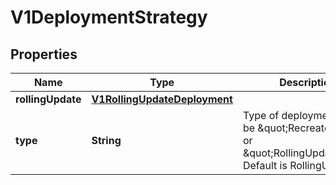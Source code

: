 
# V1DeploymentStrategy

## Properties
Name | Type | Description | Notes
------------ | ------------- | ------------- | -------------
**rollingUpdate** | [**V1RollingUpdateDeployment**](V1RollingUpdateDeployment.md) |  |  [optional]
**type** | **String** | Type of deployment. Can be \&quot;Recreate\&quot; or \&quot;RollingUpdate\&quot;. Default is RollingUpdate. |  [optional]



